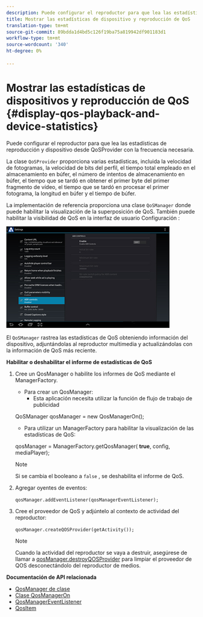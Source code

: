 ```yaml
---
description: Puede configurar el reproductor para que lea las estadísticas de reproducción y dispositivo desde QoSProvider con la frecuencia necesaria.
title: Mostrar las estadísticas de dispositivo y reproducción de QoS
translation-type: tm+mt
source-git-commit: 89bdda1d4bd5c126f19ba75a819942df901183d1
workflow-type: tm+mt
source-wordcount: '340'
ht-degree: 0%

---
```



# Mostrar las estadísticas de dispositivos y reproducción de QoS {#display-qos-playback-and-device-statistics}

Puede configurar el reproductor para que lea las estadísticas de reproducción y dispositivo desde QoSProvider con la frecuencia necesaria.

La clase `QoSProvider` proporciona varias estadísticas, incluida la velocidad de fotogramas, la velocidad de bits del perfil, el tiempo total empleado en el almacenamiento en búfer, el número de intentos de almacenamiento en búfer, el tiempo que se tardó en obtener el primer byte del primer fragmento de vídeo, el tiempo que se tardó en procesar el primer fotograma, la longitud en búfer y el tiempo de búfer.

La implementación de referencia proporciona una clase `QoSManager` donde puede habilitar la visualización de la superposición de QoS. También puede habilitar la visibilidad de QoS en la interfaz de usuario Configuración :

![](assets/qos-configuration.jpg)

El `QoSManager` rastrea las estadísticas de QoS obteniendo información del dispositivo, adjuntándolas al reproductor multimedia y actualizándolas con la información de QoS más reciente.

**Habilitar o deshabilitar el informe de estadísticas de QoS**

1. Cree un QosManager o habilite los informes de QoS mediante el ManagerFactory.

   * Para crear un QosManager:
      * Esta aplicación necesita utilizar la función de flujo de trabajo de publicidad

   QoSManager qosManager = new QosManagerOn();

   * Para utilizar un ManagerFactory para habilitar la visualización de las estadísticas de QoS:

   qosManager = ManagerFactory.getQosManager(
   <b>true</b>, config, mediaPlayer);

   >[!NOTE]
   >
   >Si se cambia el booleano a `false` , se deshabilita el informe de QoS.

2. Agregar oyentes de eventos:

   `qosManager.addEventListener(qosManagerEventListener);`

3. Cree el proveedor de QoS y adjúntelo al contexto de actividad del reproductor:

   `qosManager.createQOSProvider(getActivity());`

   >[!NOTE]
   >
   >Cuando la actividad del reproductor se vaya a destruir, asegúrese de llamar a [qosManager.destroyQOSProvider](https://help.adobe.com/en_US/primetime/reference_implementation/android/javadoc/com/adobe/primetime/reference/manager/QosManager.html#destroyQOSProvider()) para limpiar el proveedor de QOS desconectándolo del reproductor de medios.

**Documentación de API relacionada**

* [QosManager de clase](https://help.adobe.com/en_US/primetime/api/reference_implementation/android/javadoc/com/adobe/primetime/reference/manager/QosManager.html)
* [Clase QosManagerOn](https://help.adobe.com/en_US/primetime/api/reference_implementation/android/javadoc/com/adobe/primetime/reference/manager/QosManagerOn.html)
* [QosManagerEventListener](https://help.adobe.com/en_US/primetime/api/reference_implementation/android/javadoc/com/adobe/primetime/reference/manager/QosManager.QosManagerEventListener.html)
* [QosItem](https://help.adobe.com/en_US/primetime/api/reference_implementation/android/javadoc/com/adobe/primetime/reference/manager/QosManager.QosItem.html)
